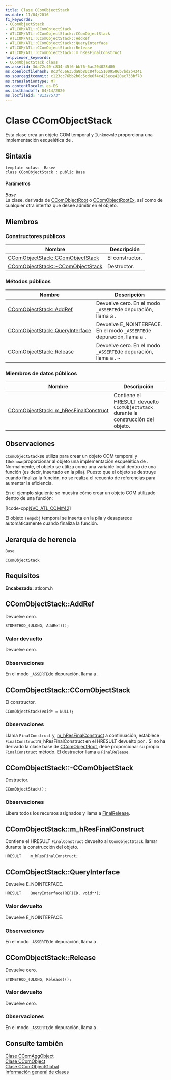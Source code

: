 ```yaml
---
title: Clase CComObjectStack
ms.date: 11/04/2016
f1_keywords:
- CComObjectStack
- ATLCOM/ATL::CComObjectStack
- ATLCOM/ATL::CComObjectStack::CComObjectStack
- ATLCOM/ATL::CComObjectStack::AddRef
- ATLCOM/ATL::CComObjectStack::QueryInterface
- ATLCOM/ATL::CComObjectStack::Release
- ATLCOM/ATL::CComObjectStack::m_hResFinalConstruct
helpviewer_keywords:
- CComObjectStack class
ms.assetid: 3da72c40-c834-45f6-bb76-6ac204028d80
ms.openlocfilehash: 8c3fd56635da8b80c84f6151009586b7bd2b4341
ms.sourcegitcommit: c123cc76bb2b6c5cde6f4c425ece420ac733bf70
ms.translationtype: MT
ms.contentlocale: es-ES
ms.lasthandoff: 04/14/2020
ms.locfileid: "81327573"
---
```

# <a name="ccomobjectstack-class"></a>Clase CComObjectStack

Esta clase crea un objeto COM temporal y `IUnknown`le proporciona una implementación esquelética de .

## <a name="syntax"></a>Sintaxis

```
template <class  Base>
class CComObjectStack : public Base
```

#### <a name="parameters"></a>Parámetros

*Base*<br/>
La clase, derivada de [CComObjectRoot](../../atl/reference/ccomobjectroot-class.md) o [CComObjectRootEx](../../atl/reference/ccomobjectrootex-class.md), así como de cualquier otra interfaz que desee admitir en el objeto.

## <a name="members"></a>Miembros

### <a name="public-constructors"></a>Constructores públicos

|Nombre|Descripción|
|----------|-----------------|
|[CComObjectStack::CComObjectStack](#ccomobjectstack)|El constructor.|
|[CComObjectStack::-CComObjectStack](#dtor)|Destructor.|

### <a name="public-methods"></a>Métodos públicos

|Nombre|Descripción|
|----------|-----------------|
|[CComObjectStack::AddRef](#addref)|Devuelve cero. En el modo `_ASSERTE`de depuración, llama a .|
|[CComObjectStack::QueryInterface](#queryinterface)|Devuelve E_NOINTERFACE. En el modo `_ASSERTE`de depuración, llama a .|
|[CComObjectStack::Release](#release)|Devuelve cero. En el modo `_ASSERTE`de depuración, llama a . ~|

### <a name="public-data-members"></a>Miembros de datos públicos

|Nombre|Descripción|
|----------|-----------------|
|[CComObjectStack::m_hResFinalConstruct](#m_hresfinalconstruct)|Contiene el HRESULT devuelto `CComObjectStack` durante la construcción del objeto.|

## <a name="remarks"></a>Observaciones

`CComObjectStack`se utiliza para crear un objeto COM temporal y `IUnknown`proporcionar al objeto una implementación esquelética de . Normalmente, el objeto se utiliza como una variable local dentro de una función (es decir, insertado en la pila). Puesto que el objeto se destruye cuando finaliza la función, no se realiza el recuento de referencias para aumentar la eficiencia.

En el ejemplo siguiente se muestra cómo crear un objeto COM utilizado dentro de una función:

[!code-cpp[NVC_ATL_COM#42](../../atl/codesnippet/cpp/ccomobjectstack-class_1.cpp)]

El objeto `Tempobj` temporal se inserta en la pila y desaparece automáticamente cuando finaliza la función.

## <a name="inheritance-hierarchy"></a>Jerarquía de herencia

`Base`

`CComObjectStack`

## <a name="requirements"></a>Requisitos

**Encabezado:** atlcom.h

## <a name="ccomobjectstackaddref"></a><a name="addref"></a>CComObjectStack::AddRef

Devuelve cero.

```
STDMETHOD_(ULONG, AddRef)();
```

### <a name="return-value"></a>Valor devuelto

Devuelve cero.

### <a name="remarks"></a>Observaciones

En el modo `_ASSERTE`de depuración, llama a .

## <a name="ccomobjectstackccomobjectstack"></a><a name="ccomobjectstack"></a>CComObjectStack::CComObjectStack

El constructor.

```
CComObjectStack(void* = NULL);
```

### <a name="remarks"></a>Observaciones

Llama `FinalConstruct` y, [m_hResFinalConstruct](#m_hresfinalconstruct) a continuación, establece `FinalConstruct`m_hResFinalConstruct en el HRESULT devuelto por . Si no ha derivado la clase base de [CComObjectRoot](../../atl/reference/ccomobjectroot-class.md), debe proporcionar su propio `FinalConstruct` método. El destructor llama a `FinalRelease`.

## <a name="ccomobjectstackccomobjectstack"></a><a name="dtor"></a>CComObjectStack::-CComObjectStack

Destructor.

```
CComObjectStack();
```

### <a name="remarks"></a>Observaciones

Libera todos los recursos asignados y llama a [FinalRelease](ccomobjectrootex-class.md#finalrelease).

## <a name="ccomobjectstackm_hresfinalconstruct"></a><a name="m_hresfinalconstruct"></a>CComObjectStack::m_hResFinalConstruct

Contiene el HRESULT `FinalConstruct` devuelto al `CComObjectStack` llamar durante la construcción del objeto.

```
HRESULT    m_hResFinalConstruct;
```

## <a name="ccomobjectstackqueryinterface"></a><a name="queryinterface"></a>CComObjectStack::QueryInterface

Devuelve E_NOINTERFACE.

```
HRESULT    QueryInterface(REFIID, void**);
```

### <a name="return-value"></a>Valor devuelto

Devuelve E_NOINTERFACE.

### <a name="remarks"></a>Observaciones

En el modo `_ASSERTE`de depuración, llama a .

## <a name="ccomobjectstackrelease"></a><a name="release"></a>CComObjectStack::Release

Devuelve cero.

```
STDMETHOD_(ULONG, Release)();
```

### <a name="return-value"></a>Valor devuelto

Devuelve cero.

### <a name="remarks"></a>Observaciones

En el modo `_ASSERTE`de depuración, llama a .

## <a name="see-also"></a>Consulte también

[Clase CComAggObject](../../atl/reference/ccomaggobject-class.md)<br/>
[Clase CComObject](../../atl/reference/ccomobject-class.md)<br/>
[Clase CComObjectGlobal](../../atl/reference/ccomobjectglobal-class.md)<br/>
[Información general de clases](../../atl/atl-class-overview.md)
